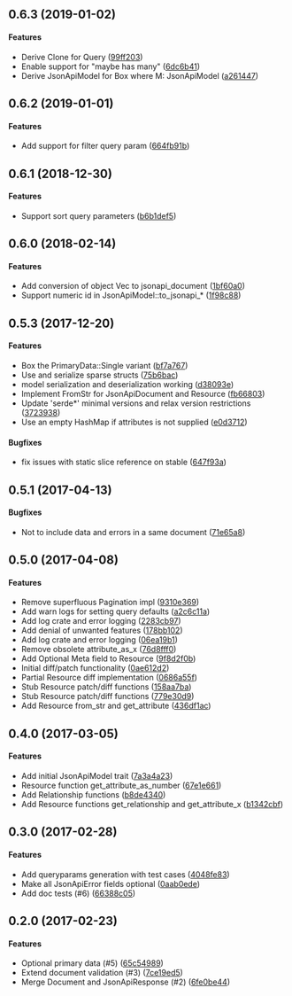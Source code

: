 <a name=""></a>
## 0.6.3 (2019-01-02)

#### Features

*   Derive Clone for Query ([99ff203](https://github.com/michiel/jsonapi-rust/commit/99ff203e97497a09dfc60f40c0daa895714c147f))
*   Enable support for "maybe has many" ([6dc6b41](https://github.com/michiel/jsonapi-rust/commit/6dc6b4152cff84e1f1a1d4e065520dc659415694))
*   Derive JsonApiModel for Box<M> where M: JsonApiModel ([a261447](https://github.com/michiel/jsonapi-rust/commit/a261447cc6eb54f2c20a43be2ac7d71e70950ea6))

<a name=""></a>
## 0.6.2 (2019-01-01)

#### Features

*   Add support for filter query param ([664fb91b](https://github.com/michiel/jsonapi-rust/commit/664fb91bf285c9770d180bf40e5ac84a525d4684))

<a name=""></a>
##  0.6.1 (2018-12-30)

#### Features

*   Support sort query parameters ([b6b1def5](https://github.com/michiel/jsonapi-rust/commit/b6b1def55a769ae9fbbf60915e3ae44111d6b348))

<a name=""></a>
##  0.6.0 (2018-02-14)

#### Features

*   Add conversion of object Vec to jsonapi_document ([1bf60a0](https://github.com/michiel/jsonapi-rust/commit/1bf60a0bd98f1027bb8cc42ddb8fc4ee36a61f4c))
*   Support numeric id in JsonApiModel::to_jsonapi_* ([1f98c88](https://github.com/michiel/jsonapi-rust/commit/1f98c884b80f6d02f28df6d58686908c9068a585))


<a name=""></a>
##  0.5.3 (2017-12-20)

#### Features

*   Box the PrimaryData::Single variant ([bf7a767](https://github.com/michiel/jsonapi-rust/commit/bf7a767bdd70c2829acf18e255393661a0d5b7ed))
*   Use and serialize sparse structs ([75b6bac](https://github.com/michiel/jsonapi-rust/commit/75b6bacf8cff34d03dcfa19e1fc5d743578be2dc))
*   model serialization and deserialization working ([d38093e](https://github.com/michiel/jsonapi-rust/commit/d38093e429afbf0f6f7c49e67db0aa89d7c69915))
*   Implement FromStr for JsonApiDocument and Resource ([fb66803](https://github.com/michiel/jsonapi-rust/commit/fb66803252dd7866713ce93741548a45ba2596ab))
*   Update 'serde*' minimal versions and relax version restrictions ([3723938](https://github.com/michiel/jsonapi-rust/commit/3723938dfa9755cebdbaad6ec8a862a6ad7a529c))
*   Use an empty HashMap if attributes is not supplied ([e0d3712](https://github.com/michiel/jsonapi-rust/commit/e0d3712c9b63e8c04d6e2e8c4df6dfc7eddbef11))

#### Bugfixes

*   fix issues with static slice reference on stable ([647f93a](https://github.com/michiel/jsonapi-rust/commit/647f93a0425eff446c10e644ecfc19f957375ecc))


<a name=""></a>
##  0.5.1 (2017-04-13)

#### Bugfixes

*   Not to include data and errors in a same document ([71e65a8](https://github.com/michiel/jsonapi-rust/commit/71e65a8822235e359029c32af51a23bc911fb37d))


<a name=""></a>
## 0.5.0  (2017-04-08)


#### Features

*   Remove superfluous Pagination impl ([9310e369](https://github.com/michiel/jsonapi-rust/commit/9310e3696518b9cdd00f40d91a9e9bac326f4ff2))
*   Add warn logs for setting query defaults ([a2c6c11a](https://github.com/michiel/jsonapi-rust/commit/a2c6c11a770d308f67b8c7bf2c61d4eca9f18301))
*   Add log crate and error logging ([2283cb97](https://github.com/michiel/jsonapi-rust/commit/2283cb97a57c7b124b94c1f58d1fd49e693aaf55))
*   Add denial of unwanted features ([178bb102](https://github.com/michiel/jsonapi-rust/commit/178bb1029eccb24c36a196d7e0f2eb19721e8e48))
*   Add log crate and error logging ([06ea19b1](https://github.com/michiel/jsonapi-rust/commit/06ea19b1244569c3f4d0406fbc136e7a6e0390ac))
*   Remove obsolete attribute_as_x ([76d8fff0](https://github.com/michiel/jsonapi-rust/commit/76d8fff02f0b7281b40f0136fe65517dc3202d44))
*   Add Optional Meta field to Resource ([9f8d2f0b](https://github.com/michiel/jsonapi-rust/commit/9f8d2f0bd9a8985d5fd82fea88a13055bbf7f067))
*   Initial diff/patch functionality ([0ae612d2](https://github.com/michiel/jsonapi-rust/commit/0ae612d2d002fee26f14e4e286bfef3af4a6caaa))
*   Partial Resource diff implementation ([0686a55f](https://github.com/michiel/jsonapi-rust/commit/0686a55fbfbc4086b406339cd4e18604fad64664))
*   Stub Resource patch/diff functions ([158aa7ba](https://github.com/michiel/jsonapi-rust/commit/158aa7ba156249a2967b07a9903a0fced5b50c35))
*   Stub Resource patch/diff functions ([779e30d9](https://github.com/michiel/jsonapi-rust/commit/779e30d98cacc3b309a4219ff320ea02d89f827c))
*   Add Resource from_str and get_attribute ([436df1ac](https://github.com/michiel/jsonapi-rust/commit/436df1ac2b7e907329ba7471856b064abe156001))



<a name=""></a>
##  0.4.0 (2017-03-05)


#### Features

*   Add initial JsonApiModel trait ([7a3a4a23](https://github.com/michiel/jsonapi-rust/commit/7a3a4a2303d649de89b73e348fc8d4c40feaccf5))
*   Resource function get_attribute_as_number ([67e1e661](https://github.com/michiel/jsonapi-rust/commit/67e1e66152ca7d4e8d2a54d5f9aac7f7f9c1b7bf))
*   Add Relationship functions ([b8de4340](https://github.com/michiel/jsonapi-rust/commit/b8de4340485b854d972bd66e92cc100f860d1dd9))
*   Add Resource functions get_relationship and get_attribute_x ([b1342cbf](https://github.com/michiel/jsonapi-rust/commit/b1342cbf3e02b7f834a037f53b180173ca586d7d))



<a name=""></a>
##  0.3.0 (2017-02-28)


#### Features

*   Add queryparams generation with test cases ([4048fe83](https://github.com/michiel/jsonapi-rust/commit/4048fe8355e3cb6d1df11162384ca7cb34a402db))
*   Make all JsonApiError fields optional ([0aab0ede](https://github.com/michiel/jsonapi-rust/commit/0aab0ede8e96845fc3b99899d25cc528cbbed64e))
*   Add doc tests (#6) ([66388c05](https://github.com/michiel/jsonapi-rust/commit/66388c05dabfc08ad1c53ccec1d2a9c202a906a6))



<a name=""></a>
##  0.2.0 (2017-02-23)

#### Features
*   Optional primary data (#5) ([65c54989](https://github.com/michiel/jsonapi-rust/commit/65c54989a93fe7dae46d1747d81d686a5e39f162))
*   Extend document validation (#3) ([7ce19ed5](https://github.com/michiel/jsonapi-rust/commit/7ce19ed5fa404fbdb7690e430ad9b520301021e8))
*   Merge Document and JsonApiResponse (#2) ([6fe0be44](https://github.com/michiel/jsonapi-rust/commit/6fe0be44e81c46db8dbd658f0f4cbb38cc9283d7))



